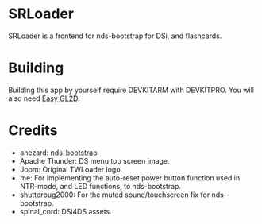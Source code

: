 # SRLoader
SRLoader is a frontend for nds-bootstrap for DSi, and flashcards.

# Building
Building this app by yourself require DEVKITARM with DEVKITPRO. You will also need [Easy GL2D](https://www.odrive.com/s/eb3e676a-be1b-4a18-bc7d-67f25c80eb42-5917ab0b).

# Credits

- ahezard: [nds-bootstrap](https://github.com/ahezard/nds-bootstrap)
- Apache Thunder: DS menu top screen image.
- Joom: Original TWLoader logo.
- me: For implementing the auto-reset power button function used in NTR-mode, and LED functions, to nds-bootstrap.
- shutterbug2000: For the muted sound/touchscreen fix for nds-bootstrap.
- spinal_cord: DSi4DS assets.